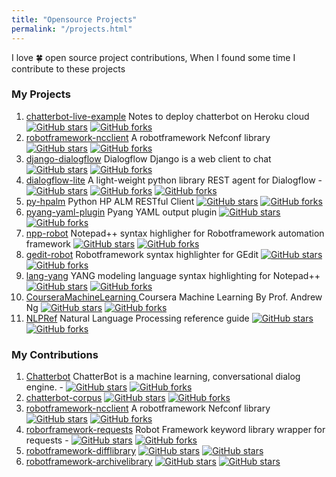 ```yaml
---
title: "Opensource Projects"
permalink: "/projects.html"
---
```


I love :four_leaf_clover: open source project contributions, When I found some time I contribute to these projects

### My Projects
1. [chatterbot-live-example](https://github.com/vkosuri/chatterbot-live-example) Notes to deploy chatterbot on Heroku cloud [![GitHub stars](https://img.shields.io/github/stars/vkosuri/chatterbot-live-example.svg)](https://github.com/vkosuri/chatterbot-live-example/stargazers) [![GitHub forks](https://img.shields.io/github/forks/vkosuri/chatterbot-live-example.svg)](https://github.com/vkosuri/chatterbot-live-example/network)
2. [robotframework-ncclient](https://github.com/vkosuri/robotframework-ncclient) A robotframework Nefconf library [![GitHub stars](https://img.shields.io/github/stars/vkosuri/robotframework-ncclient.svg)](https://github.com/vkosuri/robotframework-ncclient/stargazers) [![GitHub forks](https://img.shields.io/github/forks/vkosuri/robotframework-ncclient.svg)](https://github.com/vkosuri/robotframework-ncclient/network)
3. [django-dialogflow](https://github.com/vkosuri/django-dialogflow) Dialogflow Django is a web client to chat [![GitHub stars](https://img.shields.io/github/stars/vkosuri/django-dialogflow.svg)](https://github.com/vkosuri/django-dialogflow/stargazers) [![GitHub forks](https://img.shields.io/github/forks/vkosuri/django-dialogflow.svg)](https://github.com/vkosuri/django-dialogflow/network)
4. [dialogflow-lite](https://github.com/vkosuri/dialogflow-lite) A light-weight python library REST agent for Dialogflow  - [![GitHub stars](https://img.shields.io/github/stars/vkosuri/dialogflow-lite.svg)](https://github.com/vkosuri/dialogflow-lite/stargazers) [![GitHub forks](https://img.shields.io/github/forks/vkosuri/dialogflow-lite.svg)](https://github.com/vkosuri/dialogflow-lite/network) [![GitHub forks](https://img.shields.io/github/forks/vkosuri/dialogflow-lite.svg)](https://github.com/vkosuri/dialogflow-lite/network)
5. [py-hpalm](https://github.com/vkosuri/py-hpalm) Python HP ALM RESTful Client [![GitHub stars](https://img.shields.io/github/stars/vkosuri/py-hpalm.svg)](https://github.com/vkosuri/py-hpalm/stargazers) [![GitHub forks](https://img.shields.io/github/forks/vkosuri/py-hpalm.svg)](https://github.com/vkosuri/py-hpalm/network)
6. [pyang-yaml-plugin](https://github.com/vkosuri/pyang-yaml-plugin) Pyang YAML output plugin [![GitHub stars](https://img.shields.io/github/stars/vkosuri/pyang-yaml-plugin.svg)](https://github.com/vkosuri/pyang-yaml-plugin/stargazers) [![GitHub forks](https://img.shields.io/github/forks/vkosuri/pyang-yaml-plugin.svg)](https://github.com/vkosuri/pyang-yaml-plugin/network)
7. [npp-robot](https://github.com/vkosuri/npp-robot) Notepad++ syntax highligher for Robotframework automation framework  [![GitHub stars](https://img.shields.io/github/stars/vkosuri/npp-robot.svg)](https://github.com/vkosuri/npp-robot/stargazers) [![GitHub forks](https://img.shields.io/github/forks/vkosuri/npp-robot.svg)](https://github.com/vkosuri/npp-robot/network)
8. [gedit-robot](https://github.com/vkosuri/gedit-robot) Robotframework syntax highlighter for GEdit [![GitHub stars](https://img.shields.io/github/stars/vkosuri/gedit-robot.svg)](https://github.com/vkosuri/gedit-robot/stargazers) [![GitHub forks](https://img.shields.io/github/forks/vkosuri/gedit-robot.svg)](https://github.com/vkosuri/gedit-robot/network)
9. [lang-yang](https://github.com/vkosuri/lang-yang) YANG modeling language syntax highlighting for Notepad++ [![GitHub stars](https://img.shields.io/github/stars/vkosuri/lang-yang.svg)](https://github.com/vkosuri/lang-yang/stargazers) [![GitHub forks](https://img.shields.io/github/forks/vkosuri/lang-yang.svg)](https://github.com/vkosuri/lang-yang/network)
10. [CourseraMachineLearning
](https://github.com/vkosuri/CourseraMachineLearning
) Coursera Machine Learning By Prof. Andrew Ng [![GitHub stars](https://img.shields.io/github/stars/vkosuri/CourseraMachineLearning.svg)](https://github.com/vkosuri/CourseraMachineLearning/stargazers) [![GitHub forks](https://img.shields.io/github/forks/vkosuri/CourseraMachineLearning.svg)](https://github.com/vkosuri/CourseraMachineLearning/network)
11. [NLPRef](https://github.com/vkosuri/NLPRef) Natural Language Processing reference guide [![GitHub stars](https://img.shields.io/github/stars/vkosuri/NLPRef.svg)](https://github.com/vkosuri/NLPRef/stargazers) [![GitHub forks](https://img.shields.io/github/forks/vkosuri/NLPRef.svg)](https://github.com/vkosuri/NLPRef/network)


### My Contributions
1. [Chatterbot](https://github.com/vkosuri/ChatterBot) ChatterBot is a machine learning, conversational dialog engine. - [![GitHub stars](https://img.shields.io/github/stars/gunthercox/ChatterBot.svg)](https://github.com/gunthercox/ChatterBot/stargazers) [![GitHub forks](https://img.shields.io/github/forks/gunthercox/ChatterBot.svg)](https://github.com/gunthercox/ChatterBot/network)
2. [chatterbot-corpus](https://github.com/gunthercox/chatterbot-corpus) [![GitHub stars](https://img.shields.io/github/stars/gunthercox/chatterbot-corpus.svg)](https://github.com/gunthercox/chatterbot-corpus/stargazers) [![GitHub forks](https://img.shields.io/github/forks/gunthercox/chatterbot-corpus.svg)](https://github.com/gunthercox/chatterbot-corpus/network)
3. [robotframework-ncclient](https://github.com/vkosuri/robotframework-ncclient) A robotframework Nefconf library [![GitHub stars](https://img.shields.io/github/stars/vkosuri/robotframework-ncclient.svg)](https://github.com/vkosuri/robotframework-ncclient/stargazers) [![GitHub forks](https://img.shields.io/github/forks/vkosuri/robotframework-ncclient.svg)](https://github.com/vkosuri/robotframework-ncclient/network)
4. [roborframework-requests](https://github.com/vkosuri/robotframework-requests) Robot Framework keyword library wrapper for requests  - [![GitHub stars](https://img.shields.io/github/stars/bulkan/robotframework-requests.svg)](https://github.com/bulkan/robotframework-requests/stargazers) [![GitHub forks](https://img.shields.io/github/forks/bulkan/robotframework-requests.svg)](https://github.com/bulkan/robotframework-requests/network)
5. [robotframework-difflibrary](https://github.com/bulkan/robotframework-difflibrary) [![GitHub stars](https://img.shields.io/github/stars/bulkan/robotframework-difflibrary.svg)](https://github.com/bulkan/robotframework-difflibrary/stargazers) [![GitHub stars](https://img.shields.io/github/stars/bulkan/robotframework-difflibrary.svg)](https://github.com/bulkan/robotframework-difflibrary/stargazers)
6. [robotframework-archivelibrary](https://github.com/vkosuri/robotframework-archivelibrary) [![GitHub stars](https://img.shields.io/github/stars/bulkan/robotframework-archivelibrary.svg)](https://github.com/bulkan/robotframework-archivelibrary/stargazers) [![GitHub stars](https://img.shields.io/github/stars/bulkan/robotframework-archivelibrary.svg)](https://github.com/bulkan/robotframework-archivelibrary/stargazers)

